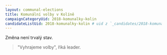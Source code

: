 ```yaml
---
layout: communal-elections
title: Komunální volby v Kolíně
campaignCategoryUid: 2018-komunalky-kolin
candidateListUid: 2018-komunalky-kolin # uid z `_candidates/2018-komunalky-kolin.md`
---
```


Změna není trvalý stav.

> "Vyhrajeme volby", říká leader.

